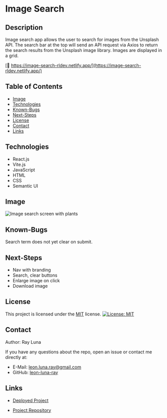 # Image Search

## Description

Image search app allows the user to search for images from the Unsplash API. The search bar at the top will send an API request via Axios to return the search results from the Unsplash image library. Images are displayed in a grid.

[🚀 https://image-search-rldev.netlify.app/](https://image-search-rldev.netlify.app/)

## Table of Contents

- [Image](#image)
- [Technologies](#technologies)
- [Known-Bugs](#known-bugs)
- [Next-Steps](#next-steps)
- [License](#license)
- [Contact](#contact)
- [Links](#links)

## Technologies

- React.js
- Vite.js
- JavaScript
- HTML
- CSS
- Semantic UI

## Image

![Image search screen with plants](./public/assets/img/image-search.png)

## Known-Bugs

Search term does not yet clear on submit.

## Next-Steps

- Nav with branding
- Search, clear buttons
- Enlarge image on click
- Download image

## License

This project is licensed under the [MIT](https://opensource.org/licenses/MIT) license.
[![License: MIT](https://img.shields.io/badge/License-MIT-yellow.svg)](https://opensource.org/licenses/MIT)

## Contact

Author: Ray Luna

If you have any questions about the repo, open an issue or contact me directly at:

- E-Mail: leon.luna.ray@gmail.com
- GitHub: [leon-luna-ray](https://github.com/leon-luna-ray)

## Links

- [Deployed Project](https://image-search-rldev.netlify.app/)

- [Project Repository](https://github.com/leon-luna-ray/image-search)
